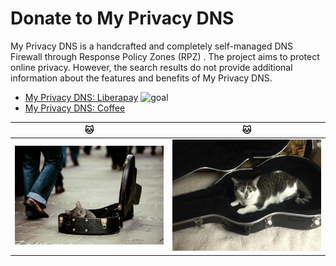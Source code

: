 # Donate to My Privacy DNS


My Privacy DNS is a handcrafted and completely self-managed DNS Firewall through Response Policy Zones (RPZ) . The project aims to protect online privacy. However, the search results do not provide additional information about the features and benefits of My Privacy DNS.


- [My Privacy DNS: Liberapay](https://liberapay.com/mypdns) ![goal](https://mypdns.eu.org/api/fileproxy/?i=liberapay_goal)
- [My Privacy DNS: Coffee](https://ko-fi.com/X8X37FUGU)



| 🐱 | 🐱 |
| -- | -- |
| ![](.assets/img/cat1.jpg) | ![](.assets/img/cat2.jpg) |

